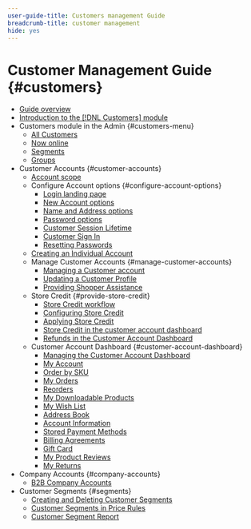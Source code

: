 ```yaml
---
user-guide-title: Customers management Guide
breadcrumb-title: customer management
hide: yes
---
```


# Customer Management Guide {#customers}

- [Guide overview](guide-overview.md)
- [Introduction to the [!DNL Customers] module](customers-introduction.md)
- Customers module in the Admin {#customers-menu}
  - [All Customers](customers-all.md)
  - [Now online](now-online.md)
  - [Segments](customer-segments.md)
  - [Groups](customer-groups.md)
- Customer Accounts {#customer-accounts}
  - [Account scope](customer-account-scope.md)
  - Configure Account options {#configure-account-options}
    - [Login landing page](login-landing-page.md)
    - [New Account options](account-options-new.md)
    - [Name and Address options](name-address-options.md)
    - [Password options](password-options.md)
    - [Customer Session Lifetime](customer-online-options.md)
    - [Customer Sign In](customer-sign-in.md)
    - [Resetting Passwords](password-reset.md)
  - [Creating an Individual Account](account-create.md)
  - Manage Customer Accounts {#manage-customer-accounts}
    - [Managing a Customer account](manage-account.md)
    - [Updating a Customer Profile](update-account.md)
    - [Providing Shopper Assistance](login-as-customer.md)
  - Store Credit {#provide-store-credit}
    - [Store Credit workflow](store-credit.md)
    - [Configuring Store Credit](credit-configure.md)
    - [Applying Store Credit](store-credit-using.md)
    - [Store Credit in the customer account dashboard](account-dashboard-store-credit.md)
    - [Refunds in the Customer Account Dashboard](refunds-customer-account.md)
  - Customer Account Dashboard {#customer-account-dashboard}
    - [Managing the Customer Account Dashboard](account-dashboard.md)
    - [My Account](account-dashboard-my-account.md)
    - [Order by SKU](account-dashboard-order-by-sku.md)
    - [My Orders](account-dashboard-my-orders.md)
    - [Reorders](account-dashboard-reorders.md)
    - [My Downloadable Products](account-dashboard-my-downloadable-products.md)
    - [My Wish List](account-dashboard-my-wish-list.md)
    - [Address Book](account-dashboard-address-book.md)
    - [Account Information](account-dashboard-account-information.md)
    - [Stored Payment Methods](account-dashboard-stored-payment-methods.md)
    - [Billing Agreements](account-dashboard-billing-agreements.md)
    - [Gift Card](account-dashboard-gift-cards.md)
    - [My Product Reviews](account-dashboard-my-product-reviews.md)
    - [My Returns](account-dashboard-my-returns.md)
- Company Accounts {#company-accounts}
  - [B2B Company Accounts](../b2b/account-companies.md)
- Customer Segments {#segments}
  - [Creating and Deleting Customer Segments](customer-segment-create.md)
  - [Customer Segments in Price Rules](customer-segment-price-rule.md)
  - [Customer Segment Report](customer-segment-reports.md)
